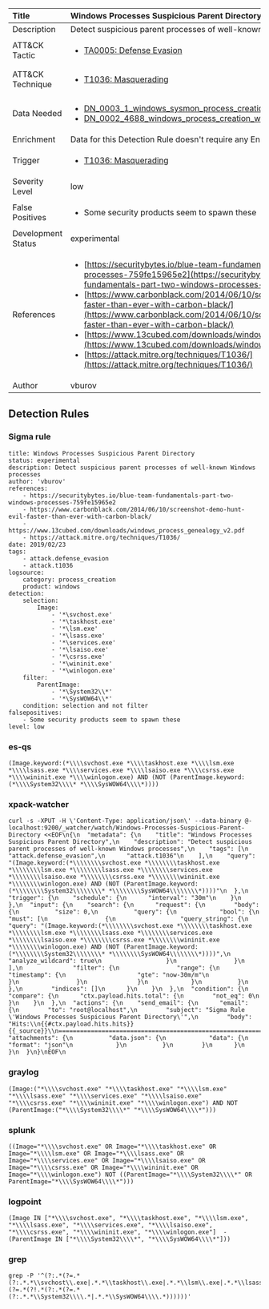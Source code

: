 | Title                | Windows Processes Suspicious Parent Directory                                                                                                                                                 |
|:---------------------|:------------------------------------------------------------------------------------------------------------------------------------------------------------|
| Description          | Detect suspicious parent processes of well-known Windows processes                                                                                                                                           |
| ATT&amp;CK Tactic    |  <ul><li>[TA0005: Defense Evasion](https://attack.mitre.org/tactics/TA0005)</li></ul>  |
| ATT&amp;CK Technique | <ul><li>[T1036: Masquerading](https://attack.mitre.org/techniques/T1036)</li></ul>  |
| Data Needed          | <ul><li>[DN_0003_1_windows_sysmon_process_creation](../Data_Needed/DN_0003_1_windows_sysmon_process_creation.md)</li><li>[DN_0002_4688_windows_process_creation_with_commandline](../Data_Needed/DN_0002_4688_windows_process_creation_with_commandline.md)</li></ul>  |
| Enrichment           |  Data for this Detection Rule doesn't require any Enrichments.  |
| Trigger              | <ul><li>[T1036: Masquerading](../Triggers/T1036.md)</li></ul>  |
| Severity Level       | low |
| False Positives      | <ul><li>Some security products seem to spawn these</li></ul>  |
| Development Status   | experimental |
| References           | <ul><li>[https://securitybytes.io/blue-team-fundamentals-part-two-windows-processes-759fe15965e2](https://securitybytes.io/blue-team-fundamentals-part-two-windows-processes-759fe15965e2)</li><li>[https://www.carbonblack.com/2014/06/10/screenshot-demo-hunt-evil-faster-than-ever-with-carbon-black/](https://www.carbonblack.com/2014/06/10/screenshot-demo-hunt-evil-faster-than-ever-with-carbon-black/)</li><li>[https://www.13cubed.com/downloads/windows_process_genealogy_v2.pdf](https://www.13cubed.com/downloads/windows_process_genealogy_v2.pdf)</li><li>[https://attack.mitre.org/techniques/T1036/](https://attack.mitre.org/techniques/T1036/)</li></ul>  |
| Author               | vburov |


## Detection Rules

### Sigma rule

```
title: Windows Processes Suspicious Parent Directory
status: experimental
description: Detect suspicious parent processes of well-known Windows processes
author: 'vburov'
references:
    - https://securitybytes.io/blue-team-fundamentals-part-two-windows-processes-759fe15965e2
    - https://www.carbonblack.com/2014/06/10/screenshot-demo-hunt-evil-faster-than-ever-with-carbon-black/
    - https://www.13cubed.com/downloads/windows_process_genealogy_v2.pdf
    - https://attack.mitre.org/techniques/T1036/
date: 2019/02/23
tags:
    - attack.defense_evasion
    - attack.t1036
logsource:
    category: process_creation
    product: windows
detection:
    selection:
        Image:
            - '*\svchost.exe'
            - '*\taskhost.exe'
            - '*\lsm.exe'
            - '*\lsass.exe'
            - '*\services.exe'
            - '*\lsaiso.exe'
            - '*\csrss.exe'
            - '*\wininit.exe'
            - '*\winlogon.exe'
    filter:
        ParentImage:
            - '*\System32\\*'
            - '*\SysWOW64\\*'
    condition: selection and not filter
falsepositives:
    - Some security products seem to spawn these
level: low

```





### es-qs
    
```
(Image.keyword:(*\\\\svchost.exe *\\\\taskhost.exe *\\\\lsm.exe *\\\\lsass.exe *\\\\services.exe *\\\\lsaiso.exe *\\\\csrss.exe *\\\\wininit.exe *\\\\winlogon.exe) AND (NOT (ParentImage.keyword:(*\\\\System32\\\\* *\\\\SysWOW64\\\\*))))
```


### xpack-watcher
    
```
curl -s -XPUT -H \'Content-Type: application/json\' --data-binary @- localhost:9200/_watcher/watch/Windows-Processes-Suspicious-Parent-Directory <<EOF\n{\n  "metadata": {\n    "title": "Windows Processes Suspicious Parent Directory",\n    "description": "Detect suspicious parent processes of well-known Windows processes",\n    "tags": [\n      "attack.defense_evasion",\n      "attack.t1036"\n    ],\n    "query": "(Image.keyword:(*\\\\\\\\svchost.exe *\\\\\\\\taskhost.exe *\\\\\\\\lsm.exe *\\\\\\\\lsass.exe *\\\\\\\\services.exe *\\\\\\\\lsaiso.exe *\\\\\\\\csrss.exe *\\\\\\\\wininit.exe *\\\\\\\\winlogon.exe) AND (NOT (ParentImage.keyword:(*\\\\\\\\System32\\\\\\\\* *\\\\\\\\SysWOW64\\\\\\\\*))))"\n  },\n  "trigger": {\n    "schedule": {\n      "interval": "30m"\n    }\n  },\n  "input": {\n    "search": {\n      "request": {\n        "body": {\n          "size": 0,\n          "query": {\n            "bool": {\n              "must": [\n                {\n                  "query_string": {\n                    "query": "(Image.keyword:(*\\\\\\\\svchost.exe *\\\\\\\\taskhost.exe *\\\\\\\\lsm.exe *\\\\\\\\lsass.exe *\\\\\\\\services.exe *\\\\\\\\lsaiso.exe *\\\\\\\\csrss.exe *\\\\\\\\wininit.exe *\\\\\\\\winlogon.exe) AND (NOT (ParentImage.keyword:(*\\\\\\\\System32\\\\\\\\* *\\\\\\\\SysWOW64\\\\\\\\*))))",\n                    "analyze_wildcard": true\n                  }\n                }\n              ],\n              "filter": {\n                "range": {\n                  "timestamp": {\n                    "gte": "now-30m/m"\n                  }\n                }\n              }\n            }\n          }\n        },\n        "indices": []\n      }\n    }\n  },\n  "condition": {\n    "compare": {\n      "ctx.payload.hits.total": {\n        "not_eq": 0\n      }\n    }\n  },\n  "actions": {\n    "send_email": {\n      "email": {\n        "to": "root@localhost",\n        "subject": "Sigma Rule \'Windows Processes Suspicious Parent Directory\'",\n        "body": "Hits:\\n{{#ctx.payload.hits.hits}}{{_source}}\\n================================================================================\\n{{/ctx.payload.hits.hits}}",\n        "attachments": {\n          "data.json": {\n            "data": {\n              "format": "json"\n            }\n          }\n        }\n      }\n    }\n  }\n}\nEOF\n
```


### graylog
    
```
(Image:("*\\\\svchost.exe" "*\\\\taskhost.exe" "*\\\\lsm.exe" "*\\\\lsass.exe" "*\\\\services.exe" "*\\\\lsaiso.exe" "*\\\\csrss.exe" "*\\\\wininit.exe" "*\\\\winlogon.exe") AND NOT (ParentImage:("*\\\\System32\\\\*" "*\\\\SysWOW64\\\\*")))
```


### splunk
    
```
((Image="*\\\\svchost.exe" OR Image="*\\\\taskhost.exe" OR Image="*\\\\lsm.exe" OR Image="*\\\\lsass.exe" OR Image="*\\\\services.exe" OR Image="*\\\\lsaiso.exe" OR Image="*\\\\csrss.exe" OR Image="*\\\\wininit.exe" OR Image="*\\\\winlogon.exe") NOT ((ParentImage="*\\\\System32\\\\*" OR ParentImage="*\\\\SysWOW64\\\\*")))
```


### logpoint
    
```
(Image IN ["*\\\\svchost.exe", "*\\\\taskhost.exe", "*\\\\lsm.exe", "*\\\\lsass.exe", "*\\\\services.exe", "*\\\\lsaiso.exe", "*\\\\csrss.exe", "*\\\\wininit.exe", "*\\\\winlogon.exe"]  -(ParentImage IN ["*\\\\System32\\\\*", "*\\\\SysWOW64\\\\*"]))
```


### grep
    
```
grep -P '^(?:.*(?=.*(?:.*.*\\svchost\\.exe|.*.*\\taskhost\\.exe|.*.*\\lsm\\.exe|.*.*\\lsass\\.exe|.*.*\\services\\.exe|.*.*\\lsaiso\\.exe|.*.*\\csrss\\.exe|.*.*\\wininit\\.exe|.*.*\\winlogon\\.exe))(?=.*(?!.*(?:.*(?=.*(?:.*.*\\System32\\\\.*|.*.*\\SysWOW64\\\\.*))))))'
```



